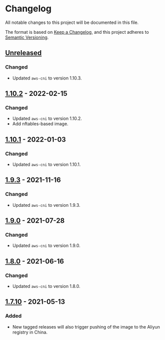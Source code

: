 # Changelog

All notable changes to this project will be documented in this file.

The format is based on [Keep a Changelog](https://keepachangelog.com/en/1.0.0/),
and this project adheres to [Semantic Versioning](https://semver.org/spec/v2.0.0.html).



## [Unreleased]

### Changed

- Updated `aws-cni` to version 1.10.3.

## [1.10.2] - 2022-02-15

### Changed

- Updated `aws-cni` to version 1.10.2.
- Add nftables-based image.

## [1.10.1] - 2022-01-03

### Changed

- Updated `aws-cni` to version 1.10.1.

## [1.9.3] - 2021-11-16

### Changed

- Updated `aws-cni` to version 1.9.3.

## [1.9.0] - 2021-07-28

### Changed

- Updated `aws-cni` to version 1.9.0.

## [1.8.0] - 2021-06-16

### Changed

- Updated `aws-cni` to version 1.8.0.

## [1.7.10] - 2021-05-13

### Added

- New tagged releases will also trigger pushing of the image to the Aliyun registry in China.

[Unreleased]: https://github.com/giantswarm/aws-cni/compare/v1.10.2...HEAD
[1.10.2]: https://github.com/giantswarm/aws-cni/compare/v1.10.1...v1.10.2
[1.10.1]: https://github.com/giantswarm/aws-cni/compare/v1.9.3...v1.10.1
[1.9.3]: https://github.com/giantswarm/aws-cni/compare/v1.9.0...v1.9.3
[1.9.0]: https://github.com/giantswarm/aws-cni/compare/v1.8.0...v1.9.0
[1.8.0]: https://github.com/giantswarm/aws-cni/compare/v1.7.10...v1.8.0
[1.7.10]: https://github.com/giantswarm/aws-cni/releases/tag/v1.7.10
